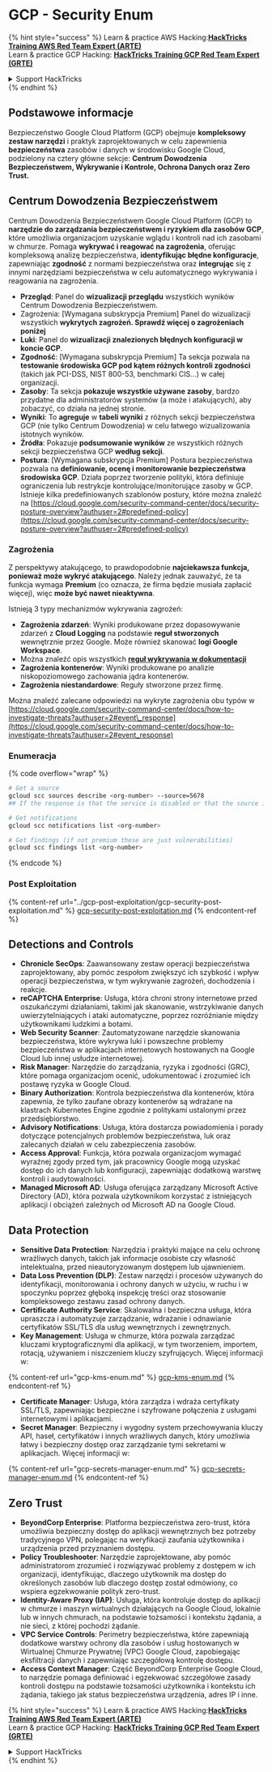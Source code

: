 # GCP - Security Enum

{% hint style="success" %}
Learn & practice AWS Hacking:<img src="../../../.gitbook/assets/image (1) (1) (1).png" alt="" data-size="line">[**HackTricks Training AWS Red Team Expert (ARTE)**](https://training.hacktricks.xyz/courses/arte)<img src="../../../.gitbook/assets/image (1) (1) (1).png" alt="" data-size="line">\
Learn & practice GCP Hacking: <img src="../../../.gitbook/assets/image (2).png" alt="" data-size="line">[**HackTricks Training GCP Red Team Expert (GRTE)**<img src="../../../.gitbook/assets/image (2).png" alt="" data-size="line">](https://training.hacktricks.xyz/courses/grte)

<details>

<summary>Support HackTricks</summary>

* Check the [**subscription plans**](https://github.com/sponsors/carlospolop)!
* **Join the** 💬 [**Discord group**](https://discord.gg/hRep4RUj7f) or the [**telegram group**](https://t.me/peass) or **follow** us on **Twitter** 🐦 [**@hacktricks\_live**](https://twitter.com/hacktricks_live)**.**
* **Share hacking tricks by submitting PRs to the** [**HackTricks**](https://github.com/carlospolop/hacktricks) and [**HackTricks Cloud**](https://github.com/carlospolop/hacktricks-cloud) github repos.

</details>
{% endhint %}

## Podstawowe informacje

Bezpieczeństwo Google Cloud Platform (GCP) obejmuje **kompleksowy zestaw narzędzi** i praktyk zaprojektowanych w celu zapewnienia **bezpieczeństwa** zasobów i danych w środowisku Google Cloud, podzielony na cztery główne sekcje: **Centrum Dowodzenia Bezpieczeństwem, Wykrywanie i Kontrole, Ochrona Danych oraz Zero Trust.**

## **Centrum Dowodzenia Bezpieczeństwem**

Centrum Dowodzenia Bezpieczeństwem Google Cloud Platform (GCP) to **narzędzie do zarządzania bezpieczeństwem i ryzykiem dla zasobów GCP**, które umożliwia organizacjom uzyskanie wglądu i kontroli nad ich zasobami w chmurze. Pomaga **wykrywać i reagować na zagrożenia**, oferując kompleksową analizę bezpieczeństwa, **identyfikując błędne konfiguracje**, zapewniając **zgodność** z normami bezpieczeństwa oraz **integrując** się z innymi narzędziami bezpieczeństwa w celu automatycznego wykrywania i reagowania na zagrożenia.

* **Przegląd**: Panel do **wizualizacji przeglądu** wszystkich wyników Centrum Dowodzenia Bezpieczeństwem.
* Zagrożenia: \[Wymagana subskrypcja Premium\] Panel do wizualizacji wszystkich **wykrytych zagrożeń. Sprawdź więcej o zagrożeniach poniżej**
* **Luki**: Panel do **wizualizacji znalezionych błędnych konfiguracji w koncie GCP**.
* **Zgodność**: \[Wymagana subskrypcja Premium\] Ta sekcja pozwala na **testowanie środowiska GCP pod kątem różnych kontroli zgodności** (takich jak PCI-DSS, NIST 800-53, benchmarki CIS...) w całej organizacji.
* **Zasoby**: Ta sekcja **pokazuje wszystkie używane zasoby**, bardzo przydatne dla administratorów systemów (a może i atakujących), aby zobaczyć, co działa na jednej stronie.
* **Wyniki**: To **agreguje** w **tabeli wyniki** z różnych sekcji bezpieczeństwa GCP (nie tylko Centrum Dowodzenia) w celu łatwego wizualizowania istotnych wyników.
* **Źródła**: Pokazuje **podsumowanie wyników** ze wszystkich różnych sekcji bezpieczeństwa GCP **według sekcji**.
* **Postura**: \[Wymagana subskrypcja Premium\] Postura bezpieczeństwa pozwala na **definiowanie, ocenę i monitorowanie bezpieczeństwa środowiska GCP**. Działa poprzez tworzenie polityki, która definiuje ograniczenia lub restrykcje kontrolujące/monitorujące zasoby w GCP. Istnieje kilka predefiniowanych szablonów postury, które można znaleźć na [https://cloud.google.com/security-command-center/docs/security-posture-overview?authuser=2#predefined-policy](https://cloud.google.com/security-command-center/docs/security-posture-overview?authuser=2#predefined-policy)

### **Zagrożenia**

Z perspektywy atakującego, to prawdopodobnie **najciekawsza funkcja, ponieważ może wykryć atakującego**. Należy jednak zauważyć, że ta funkcja wymaga **Premium** (co oznacza, że firma będzie musiała zapłacić więcej), więc **może być nawet nieaktywna**.

Istnieją 3 typy mechanizmów wykrywania zagrożeń:

* **Zagrożenia zdarzeń**: Wyniki produkowane przez dopasowywanie zdarzeń z **Cloud Logging** na podstawie **reguł stworzonych** wewnętrznie przez Google. Może również skanować **logi Google Workspace**.
* Można znaleźć opis wszystkich [**reguł wykrywania w dokumentacji**](https://cloud.google.com/security-command-center/docs/concepts-event-threat-detection-overview?authuser=2#how_works)
* **Zagrożenia kontenerów**: Wyniki produkowane po analizie niskopoziomowego zachowania jądra kontenerów.
* **Zagrożenia niestandardowe**: Reguły stworzone przez firmę.

Można znaleźć zalecane odpowiedzi na wykryte zagrożenia obu typów w [https://cloud.google.com/security-command-center/docs/how-to-investigate-threats?authuser=2#event\_response](https://cloud.google.com/security-command-center/docs/how-to-investigate-threats?authuser=2#event_response)

### Enumeracja

{% code overflow="wrap" %}
```bash
# Get a source
gcloud scc sources describe <org-number> --source=5678
## If the response is that the service is disabled or that the source is not found, then, it isn't enabled

# Get notifications
gcloud scc notifications list <org-number>

# Get findings (if not premium these are just vulnerabilities)
gcloud scc findings list <org-number>
```
{% endcode %}

### Post Exploitation

{% content-ref url="../gcp-post-exploitation/gcp-security-post-exploitation.md" %}
[gcp-security-post-exploitation.md](../gcp-post-exploitation/gcp-security-post-exploitation.md)
{% endcontent-ref %}

## Detections and Controls

* **Chronicle SecOps**: Zaawansowany zestaw operacji bezpieczeństwa zaprojektowany, aby pomóc zespołom zwiększyć ich szybkość i wpływ operacji bezpieczeństwa, w tym wykrywanie zagrożeń, dochodzenia i reakcje.
* **reCAPTCHA Enterprise**: Usługa, która chroni strony internetowe przed oszukańczymi działaniami, takimi jak skanowanie, wstrzykiwanie danych uwierzytelniających i ataki automatyczne, poprzez rozróżnianie między użytkownikami ludzkimi a botami.
* **Web Security Scanner**: Zautomatyzowane narzędzie skanowania bezpieczeństwa, które wykrywa luki i powszechne problemy bezpieczeństwa w aplikacjach internetowych hostowanych na Google Cloud lub innej usłudze internetowej.
* **Risk Manager**: Narzędzie do zarządzania, ryzyka i zgodności (GRC), które pomaga organizacjom ocenić, udokumentować i zrozumieć ich postawę ryzyka w Google Cloud.
* **Binary Authorization**: Kontrola bezpieczeństwa dla kontenerów, która zapewnia, że tylko zaufane obrazy kontenerów są wdrażane na klastrach Kubernetes Engine zgodnie z politykami ustalonymi przez przedsiębiorstwo.
* **Advisory Notifications**: Usługa, która dostarcza powiadomienia i porady dotyczące potencjalnych problemów bezpieczeństwa, luk oraz zalecanych działań w celu zabezpieczenia zasobów.
* **Access Approval**: Funkcja, która pozwala organizacjom wymagać wyraźnej zgody przed tym, jak pracownicy Google mogą uzyskać dostęp do ich danych lub konfiguracji, zapewniając dodatkową warstwę kontroli i audytowalności.
* **Managed Microsoft AD**: Usługa oferująca zarządzany Microsoft Active Directory (AD), która pozwala użytkownikom korzystać z istniejących aplikacji i obciążeń zależnych od Microsoft AD na Google Cloud.

## Data Protection

* **Sensitive Data Protection**: Narzędzia i praktyki mające na celu ochronę wrażliwych danych, takich jak informacje osobiste czy własność intelektualna, przed nieautoryzowanym dostępem lub ujawnieniem.
* **Data Loss Prevention (DLP)**: Zestaw narzędzi i procesów używanych do identyfikacji, monitorowania i ochrony danych w użyciu, w ruchu i w spoczynku poprzez głęboką inspekcję treści oraz stosowanie kompleksowego zestawu zasad ochrony danych.
* **Certificate Authority Service**: Skalowalna i bezpieczna usługa, która upraszcza i automatyzuje zarządzanie, wdrażanie i odnawianie certyfikatów SSL/TLS dla usług wewnętrznych i zewnętrznych.
* **Key Management**: Usługa w chmurze, która pozwala zarządzać kluczami kryptograficznymi dla aplikacji, w tym tworzeniem, importem, rotacją, używaniem i niszczeniem kluczy szyfrujących. Więcej informacji w:

{% content-ref url="gcp-kms-enum.md" %}
[gcp-kms-enum.md](gcp-kms-enum.md)
{% endcontent-ref %}

* **Certificate Manager**: Usługa, która zarządza i wdraża certyfikaty SSL/TLS, zapewniając bezpieczne i szyfrowane połączenia z usługami internetowymi i aplikacjami.
* **Secret Manager**: Bezpieczny i wygodny system przechowywania kluczy API, haseł, certyfikatów i innych wrażliwych danych, który umożliwia łatwy i bezpieczny dostęp oraz zarządzanie tymi sekretami w aplikacjach. Więcej informacji w:

{% content-ref url="gcp-secrets-manager-enum.md" %}
[gcp-secrets-manager-enum.md](gcp-secrets-manager-enum.md)
{% endcontent-ref %}

## Zero Trust

* **BeyondCorp Enterprise**: Platforma bezpieczeństwa zero-trust, która umożliwia bezpieczny dostęp do aplikacji wewnętrznych bez potrzeby tradycyjnego VPN, polegając na weryfikacji zaufania użytkownika i urządzenia przed przyznaniem dostępu.
* **Policy Troubleshooter**: Narzędzie zaprojektowane, aby pomóc administratorom zrozumieć i rozwiązywać problemy z dostępem w ich organizacji, identyfikując, dlaczego użytkownik ma dostęp do określonych zasobów lub dlaczego dostęp został odmówiony, co wspiera egzekwowanie polityk zero-trust.
* **Identity-Aware Proxy (IAP)**: Usługa, która kontroluje dostęp do aplikacji w chmurze i maszyn wirtualnych działających na Google Cloud, lokalnie lub w innych chmurach, na podstawie tożsamości i kontekstu żądania, a nie sieci, z której pochodzi żądanie.
* **VPC Service Controls**: Perimetry bezpieczeństwa, które zapewniają dodatkowe warstwy ochrony dla zasobów i usług hostowanych w Wirtualnej Chmurze Prywatnej (VPC) Google Cloud, zapobiegając eksfiltracji danych i zapewniając szczegółową kontrolę dostępu.
* **Access Context Manager**: Część BeyondCorp Enterprise Google Cloud, to narzędzie pomaga definiować i egzekwować szczegółowe zasady kontroli dostępu na podstawie tożsamości użytkownika i kontekstu ich żądania, takiego jak status bezpieczeństwa urządzenia, adres IP i inne.

{% hint style="success" %}
Learn & practice AWS Hacking:<img src="../../../.gitbook/assets/image (1) (1) (1).png" alt="" data-size="line">[**HackTricks Training AWS Red Team Expert (ARTE)**](https://training.hacktricks.xyz/courses/arte)<img src="../../../.gitbook/assets/image (1) (1) (1).png" alt="" data-size="line">\
Learn & practice GCP Hacking: <img src="../../../.gitbook/assets/image (2).png" alt="" data-size="line">[**HackTricks Training GCP Red Team Expert (GRTE)**<img src="../../../.gitbook/assets/image (2).png" alt="" data-size="line">](https://training.hacktricks.xyz/courses/grte)

<details>

<summary>Support HackTricks</summary>

* Check the [**subscription plans**](https://github.com/sponsors/carlospolop)!
* **Join the** 💬 [**Discord group**](https://discord.gg/hRep4RUj7f) or the [**telegram group**](https://t.me/peass) or **follow** us on **Twitter** 🐦 [**@hacktricks\_live**](https://twitter.com/hacktricks_live)**.**
* **Share hacking tricks by submitting PRs to the** [**HackTricks**](https://github.com/carlospolop/hacktricks) and [**HackTricks Cloud**](https://github.com/carlospolop/hacktricks-cloud) github repos.

</details>
{% endhint %}
